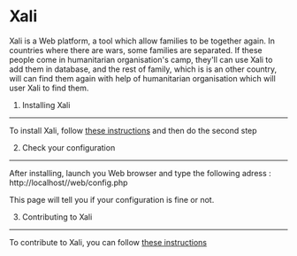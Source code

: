 Xali
===================

Xali is a Web platform, a tool which allow families to be
together again. In countries where there are wars, some families are
separated.
If these people come in humanitarian organisation's camp, they'll can
use
Xali to add them in database, and the rest of family, which is
is an other country, will can find them again with help of humanitarian
organisation which will user Xali to find them.


1) Installing Xali
---------------------------------


 To install Xali, follow
 [these instructions](https://github.com/anthonybocci/Xali/blob/master/documentation/install.md)
 and then do the second step


2) Check your configuration
---------------------------

After installing, launch you Web browser and type the following adress :
http://localhost/<pathToHumanitarianHelper>/web/config.php

This page will tell you if your configuration is fine or not.


3) Contributing to Xali
----------------------------

To contribute to Xali, you can follow
[these instructions](https://github.com/anthonybocci/Xali/blob/master/documentation/how_to_contribute.md)
